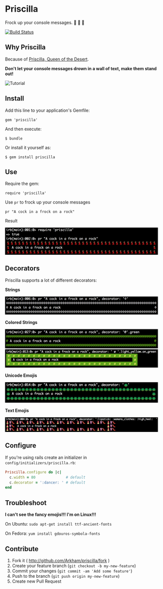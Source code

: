 # Priscilla

Frock up your console messages. :dancer: :dancer: :dancer:

[![Build Status](https://travis-ci.org/Arkham/priscilla.png?branch=master)](https://travis-ci.org/Arkham/priscilla)

## Why Priscilla

Because of [Priscilla, Queen of the Desert](http://en.wikipedia.org/wiki/The_Adventures_of_Priscilla,_Queen_of_the_Desert).

**Don't let your console messages drown in a wall of text, make them stand out!**

![Tutorial](images/priscilla.gif)

## Install

Add this line to your application's Gemfile:

    gem 'priscilla'

And then execute:

    $ bundle

Or install it yourself as:

    $ gem install priscilla

## Use

Require the gem:

    require 'priscilla'

Use `pr` to frock up your console messages

    pr "A cock in a frock on a rock"

Result

![Result](images/result.png)

## Decorators

Priscilla supports a lot of different decorators:

**Strings**

![Strings](images/strings.png)

**Colored Strings**

![Colored Strings](images/colored_strings.png)
![Colored Strings, part 2](images/colored_strings_two.png)

**Unicode Emojis**

![Unicode Emojis](images/unicode_emojis.png)

**Text Emojis**

![Text Emojis](images/text_emojis.png)

## Configure

If you're using rails create an initializer in `config/initializers/priscilla.rb`:

```ruby
Priscilla.configure do |c|
  c.width = 80              # default
  c.decorator = ':dancer: ' # default
end
```

## Troubleshoot

**I can't see the fancy emojis!!! I'm on Linux!!!**

On Ubuntu: `sudo apt-get install ttf-ancient-fonts`

On Fedora: `yum install gdouros-symbola-fonts`

## Contribute

1. Fork it ( http://github.com/Arkham/priscilla/fork )
2. Create your feature branch (`git checkout -b my-new-feature`)
3. Commit your changes (`git commit -am 'Add some feature'`)
4. Push to the branch (`git push origin my-new-feature`)
5. Create new Pull Request
